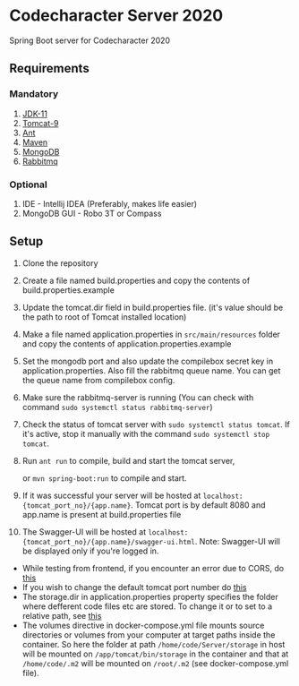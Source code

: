 # Codecharacter Server 2020

Spring Boot server for Codecharacter 2020

## Requirements

### Mandatory

1. [JDK-11](https://linuxize.com/post/install-java-on-ubuntu-18-04/)
2. [Tomcat-9](https://linuxize.com/post/how-to-install-tomcat-9-on-ubuntu-20-04/)
3. [Ant](https://medium.com/@girishkr/install-apache-ant-1-10-on-ubuntu-16-04-7e249765e1bc)
4. [Maven](https://linuxize.com/post/how-to-install-apache-maven-on-ubuntu-20-04/) 
5. [MongoDB](https://docs.mongodb.com/manual/tutorial/install-mongodb-on-ubuntu/)
6. [Rabbitmq](https://www.digitalocean.com/community/tutorials/how-to-install-and-manage-rabbitmq)
   
### Optional

1. IDE - Intellij IDEA (Preferably, makes life easier)
2. MongoDB GUI - Robo 3T or Compass

## Setup

1. Clone the repository
2. Create a file named build.properties and copy the contents of build.properties.example
3. Update the tomcat.dir field in build.properties file. (it's value should be the path to root of Tomcat installed location)
4. Make a file named application.properties in `src/main/resources` folder and copy the contents of application.properties.example
5. Set the mongodb port and also update the compilebox secret key in application.properties. Also fill the rabbitmq queue name. You can get the queue name   from compilebox config.
6. Make sure the rabbitmq-server is running (You can check with command `sudo systemctl status rabbitmq-server`)
7. Check the status of tomcat server with `sudo systemctl status tomcat`. If it's active, stop it manually with the command `sudo systemctl stop tomcat`.
8. Run `ant run` to compile, build and start the tomcat server, 
   
    or `mvn spring-boot:run` to compile and start. 
9. If it was successful your server will be hosted at `localhost:{tomcat_port_no}/{app.name}`. Tomcat port is by default 8080 and app.name is present at build.properties file
10. The Swagger-UI will be hosted at `localhost:{tomcat_port_no}/{app.name}/swagger-ui.html`. Note: Swagger-UI will be displayed only if you're logged in.

- While testing from frontend, if you encounter an error due to CORS, do [this](https://alfilatov.com/posts/run-chrome-without-cors/)
- If you wish to change the default tomcat port number do [this](https://www.ibm.com/support/pages/how-do-i-change-default-port-apache-tomcat)
- The storage.dir in application.properties property specifies the folder where defferent code files etc are stored. To change it or to set to a relative path, see [this](https://stackoverflow.com/questions/36940458/specifying-relative-path-in-application-properties-in-spring)
-  The volumes directive in docker-compose.yml file mounts source directories or volumes from your computer at target paths inside the container. So here the folder at path `/home/code/Server/storage` in host will be mounted on `/app/tomcat/bin/storage` in the container and that at `/home/code/.m2` will be mounted on `/root/.m2` (see docker-compose.yml file).


